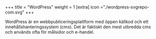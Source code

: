 +++
title = "WordPress"
weight = 1
[extra]
icon ="./wordpress-svgrepo-com.svg"
+++

WordPress är en webbpubliceringsplattform med öppen källkod och ett
innehållshanteringssystem (cms). Det är faktiskt den mest utbredda cms och används ofta
för målsidor och e-handel.



